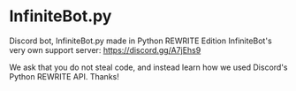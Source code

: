 # InfiniteBot.py
Discord bot, InfiniteBot.py made in Python REWRITE Edition
InfiniteBot's very own support server: https://discord.gg/A7jEhs9

We ask that you do not steal code, and instead learn how we used Discord's Python REWRITE API.
Thanks!
